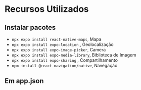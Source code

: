 # Recursos Utilizados

## Instalar pacotes

- `npx expo install react-native-maps`, Mapa
- `npx expo install expo-location` , Geolocalização
- `npx expo install expo-image-picker`, Camera
- `npx expo install expo-media-library`, Biblioteca de Imagem
- `npx expo install expo-sharing` , Compartilhamento
- `npm install @react-navigation/native`, Navegação

## Em app.json
